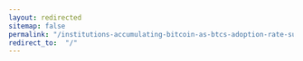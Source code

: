 ```yaml
---
layout: redirected
sitemap: false
permalink: "/institutions-accumulating-bitcoin-as-btcs-adoption-rate-surpasses-the-rate-of-internet/"
redirect_to:  "/"
---
```

